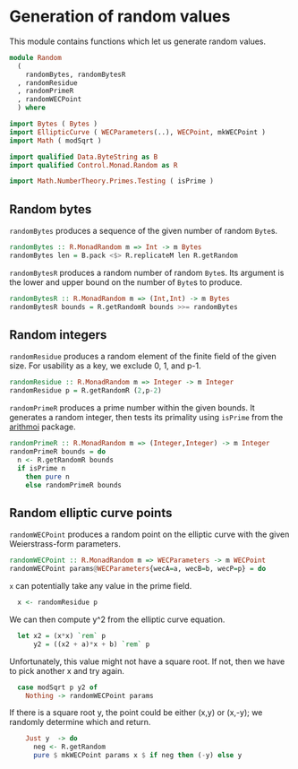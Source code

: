 # Generation of random values

This module contains functions which let us generate
random values.

```haskell
module Random
  (
    randomBytes, randomBytesR
  , randomResidue
  , randomPrimeR
  , randomWECPoint
  ) where

import Bytes ( Bytes )
import EllipticCurve ( WECParameters(..), WECPoint, mkWECPoint )
import Math ( modSqrt )

import qualified Data.ByteString as B
import qualified Control.Monad.Random as R

import Math.NumberTheory.Primes.Testing ( isPrime )
```

## Random bytes

`randomBytes` produces a sequence of the given number of random `Byte`s.

```haskell
randomBytes :: R.MonadRandom m => Int -> m Bytes
randomBytes len = B.pack <$> R.replicateM len R.getRandom
```

`randomBytesR` produces a random number of random `Byte`s.
Its argument is the lower and upper bound on the number of `Byte`s to produce.

```haskell
randomBytesR :: R.MonadRandom m => (Int,Int) -> m Bytes
randomBytesR bounds = R.getRandomR bounds >>= randomBytes
```

## Random integers

`randomResidue` produces a random element of the
finite field of the given size.
For usability as a key, we exclude 0, 1, and p-1.

```haskell
randomResidue :: R.MonadRandom m => Integer -> m Integer
randomResidue p = R.getRandomR (2,p-2)
```

`randomPrimeR` produces a prime number within the given bounds.
It generates a random integer, then tests its primality
using `isPrime` from the
[arithmoi](https://hackage.haskell.org/package/arithmoi) package.

```haskell
randomPrimeR :: R.MonadRandom m => (Integer,Integer) -> m Integer
randomPrimeR bounds = do
  n <- R.getRandomR bounds
  if isPrime n
    then pure n
    else randomPrimeR bounds
```

## Random elliptic curve points

`randomWECPoint` produces a random point on the elliptic curve
with the given Weierstrass-form parameters.

```haskell
randomWECPoint :: R.MonadRandom m => WECParameters -> m WECPoint
randomWECPoint params@WECParameters{wecA=a, wecB=b, wecP=p} = do
```

`x` can potentially take any value in the prime field.

```haskell
  x <- randomResidue p
```

We can then compute y^2 from the elliptic curve equation.

```haskell
  let x2 = (x*x) `rem` p
      y2 = ((x2 + a)*x + b) `rem` p
```

Unfortunately, this value might not have a square root.
If not, then we have to pick another x and try again.

```haskell
  case modSqrt p y2 of
    Nothing -> randomWECPoint params
```

If there is a square root y, the point could be either (x,y) or (x,-y);
we randomly determine which and return.

```haskell
    Just y  -> do
      neg <- R.getRandom
      pure $ mkWECPoint params x $ if neg then (-y) else y
```
